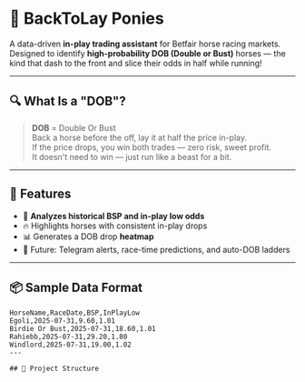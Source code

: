 # 🐎 BackToLay Ponies

A data-driven **in-play trading assistant** for Betfair horse racing markets.  
Designed to identify **high-probability DOB (Double or Bust)** horses — the kind that dash to the front and slice their odds in half while running!

---

## 🔍 What Is a "DOB"?

> **DOB** = Double Or Bust  
Back a horse before the off, lay it at half the price in-play.  
If the price drops, you win both trades — zero risk, sweet profit.  
It doesn't need to win — just run like a beast for a bit.

---

## 🚀 Features

- 🧠 **Analyzes historical BSP and in-play low odds**
- 🔥 Highlights horses with consistent in-play drops
- 📊 Generates a DOB drop **heatmap**
- 🧪 Future: Telegram alerts, race-time predictions, and auto-DOB ladders

---

## 📦 Sample Data Format

```csv
HorseName,RaceDate,BSP,InPlayLow
Egoli,2025-07-31,9.60,1.01
Birdie Or Bust,2025-07-31,18.60,1.01
Rahiebb,2025-07-31,29.20,1.80
Windlord,2025-07-31,19.00,1.02
---

## 📁 Project Structure


